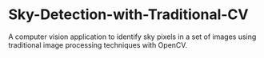 # Sky-Detection-with-Traditional-CV
A computer vision application to identify sky pixels in a set of images using traditional image processing techniques with OpenCV. 
